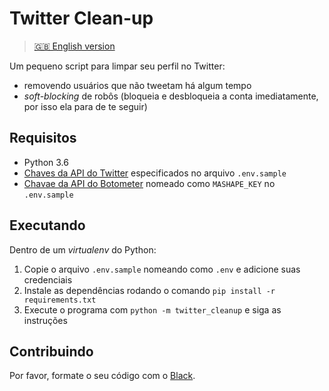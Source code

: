 # Twitter Clean-up

> [🇬🇧 English version](../README.md)

Um pequeno script para limpar seu perfil no Twitter:

* removendo usuários que não tweetam há algum tempo
* _soft-blocking_ de robôs (bloqueia e desbloqueia a conta imediatamente, por isso ela para de te seguir)

## Requisitos

* Python 3.6
* [Chaves da API do Twitter](https://apps.twitter.com/) especificados no arquivo `.env.sample`
* [Chavae da API do Botometer](https://market.mashape.com/OSoMe/botometer) nomeado como `MASHAPE_KEY` no `.env.sample`

## Executando

Dentro de um _virtualenv_ do Python:

1. Copie o arquivo `.env.sample` nomeando como `.env` e adicione suas credenciais
1. Instale as dependências rodando o comando `pip install -r requirements.txt`
1. Execute o programa com `python -m twitter_cleanup` e siga as instruções

## Contribuindo

Por favor, formate o seu código com o [Black](https://github.com/ambv/black).
